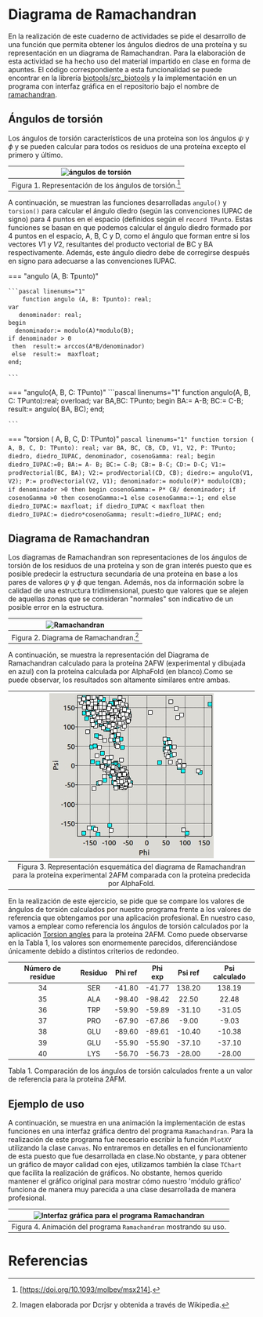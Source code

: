 # Diagrama de Ramachandran

En la realización de este cuaderno de actividades se pide el desarrollo de una función que permita obtener los ángulos diedros de una proteína y su representación en un diagrama de Ramachandran. Para la elaboración de esta actividad se ha hecho uso del material impartido en clase en forma de apuntes. El código correspondiente a esta funcionalidad se puede encontrar en la librería [biotools/src_biotools](https://github.com/currocam/biotools_hQC/blob/master/biotools/src_biotools.pas) y la implementación en un programa con interfaz gráfica en el repositorio bajo el nombre de [ramachandran](https://github.com/currocam/biotools_hQC/tree/master/ramachandran).

## Ángulos de torsión

Los ángulos de torsión característicos de una proteína son los ángulos $\psi$ y $\phi$ y se pueden calcular para todos os residuos de una proteína excepto el primero y último. 

| ![ángulos de torsión](https://www.researchgate.net/publication/312022960/figure/fig8/AS:668976552095754@1536507847848/Dihedral-angle-representation-A-very-small-section-of-the-protein-backbone-is-displayed.png) |
|:------------------------------------------------------------------------------------------------------------------------------------------------------------------------------------------------------------------:|
| Figura 1. Representación de los ángulos de torsión.[^1]                                                                                                                                                            |

A continuación, se muestran las funciones desarrolladas `angulo()` y  `torsion()`  para calcular el ángulo diedro (según las convenciones IUPAC de signo) para 4 puntos en el espacio (definidos según el `record TPunto`. Estas funciones se basan en que podemos calcular el ángulo diedro formado por 4 puntos en el espacio, A, B, C y D, como el ángulo que forman entre si los vectores $V1$ y $V2$, resultantes del producto vectorial de BC y BA respectivamente. Además, este ángulo diedro debe de corregirse después en signo para adecuarse a las convenciones IUPAC.

=== "angulo (A, B: Tpunto)"

	```pascal linenums="1"
    	function angulo (A, B: Tpunto): real;
	var
	   denominador: real;
	begin
	  denominador:= modulo(A)*modulo(B);
	if denominador > 0
	 then  result:= arccos(A*B/denominador)
	 else  result:=  maxfloat;
	end;

	```
=== "angulo(A, B, C: TPunto)"
	```pascal linenums="1"
	function angulo(A, B, C: TPunto):real; overload;
	var
	   BA,BC: TPunto;
	begin
	   BA:= A-B;
	   BC:= C-B;
	   result:= angulo( BA, BC);
	end;

	```
=== "torsion ( A, B, C, D: TPunto)"
	```pascal linenums="1"
	function torsion ( A, B, C, D: TPunto): real;
	var
	   BA, BC, CB, CD, V1, V2, P: TPunto;
	   diedro, diedro_IUPAC, denominador, cosenoGamma: real;
	begin
	     diedro_IUPAC:=0;
	   BA:= A- B;
	   BC:= C-B;
	   CB:= B-C;
	   CD:= D-C;
	   V1:= prodVectorial(BC, BA);
	   V2:= prodVectorial(CD, CB);
	   diedro:= angulo(V1, V2);
	   P:= prodVectorial(V2, V1);
	   denominador:= modulo(P)* modulo(CB);
	   if denominador >0 then
	   begin
	    cosenoGamma:= P* CB/ denominador;
	    if cosenoGamma >0 then cosenoGamma:=1 else cosenoGamma:=-1;
	   end else diedro_IUPAC:= maxfloat;
	   if diedro_IUPAC < maxfloat then diedro_IUPAC:= diedro*cosenoGamma;
	   result:=diedro_IUPAC;
	end;
	```
## Diagrama de Ramachandran
Los diagramas de Ramachandran son representaciones de los ángulos de torsión de los residuos de una proteína y son de gran interés puesto que es posible predecir la estructura secundaria de una proteína en base a los pares de valores $\psi$ y $\phi$ que tengan. Además, nos da información sobre la calidad de una estructura tridimensional, puesto que valores que se alejen de aquellas zonas que se consideran "normales" son indicativo de un posible error en la estructura. 

|![Ramachandran](https://upload.wikimedia.org/wikipedia/commons/9/90/Ramachandran_plot_general_100K.jpg)|
|:--:|
|Figura 2. Diagrama de Ramachandran.[^2]|

A continuación, se muestra la representación del Diagrama de Ramachandran calculado para la proteína 2AFW (experimental y dibujada en azul) con la proteína calculada por AlphaFold (en blanco).Como se puede observar, los resultados son altamente similares entre ambas.  

| ![Ramachandran](images/2AFW_Vs_AlphaFold_Ramachandran.jpeg)                                                                                              |
|:-------------------------------------------------------------------------------------------------------------------------------------------------------:|
| Figura 3. Representación esquemática del diagrama de Ramachandran para la proteína experimental 2AFM comparada con la proteína predecida por AlphaFold. |

En la realización de este ejercicio, se pide que se compare los valores de ángulos de torsión calculados por nuestro programa frente a los valores de referencia que obtengamos por una aplicación profesional. En nuestro caso, vamos a emplear como referencia los ángulos de torsión calculados por la aplicación [Torsion angles](https://swift.cmbi.umcn.nl/servers/html/chiang.html) para la proteína 2AFM. Como puede observarse en la Tabla 1, los valores son enormemente parecidos, diferenciándose únicamente debido a distintos criterios de redondeo. 

| Número de residue 	| Residuo 	| Phi ref 	| Phi exp 	| Psi ref 	| Psi calculado 	|
|:---:	|:---:	|:---:	|:---:	|:---:	|:---:	|
| 34 	| SER 	| -41.80 	| -41.77 	| 138.20 	| 138.19 	|
| 35 	| ALA 	| -98.40 	| -98.42 	| 22.50 	| 22.48 	|
| 36 	| TRP 	| -59.90 	| -59.89 	| -31.10 	| -31.05 	|
| 37 	| PRO 	| -67.90 	| -67.86 	| -9.00 	| -9.03 	|
| 38 	| GLU 	| -89.60 	| -89.61 	| -10.40 	| -10.38 	|
| 39 	| GLU 	| -55.90 	| -55.90 	| -37.10 	| -37.10 	|
| 40 	| LYS 	| -56.70 	| -56.73 	| -28.00 	| -28.00 	

Tabla 1. Comparación de los ángulos de torsión calculados frente a un valor de referencia para la proteína 2AFM.
## Ejemplo de uso 

A continuación, se muestra en una animación la implementación de estas funciones en una interfaz gráfica dentro del programa `Ramachandran`. Para la realización de este programa fue necesario escribir la función `PlotXY` utilizando la clase `Canvas`. No entraremos en detalles en el funcionamiento de esta puesto que fue desarrollada en clase.No obstante, y para obtener un gráfico de mayor calidad con ejes, utilizamos también la clase `TChart` que facilita la realización de gráficos. No obstante, hemos querido mantener el gráfico original para mostrar cómo nuestro 'módulo gráfico' funciona de manera muy parecida a una clase desarrollada de manera profesional. 

| ![Interfaz gráfica para el programa Ramachandran](images/ramachandran.gif) |
|:--------------------------------------------------------------------------:|
| Figura 4. Animación del programa `Ramachandran` mostrando su uso.          |


# Referencias
[^1]:[https://doi.org/10.1093/molbev/msx214].
[^2]: Imagen elaborada por Dcrjsr y obtenida a través de Wikipedia. 

